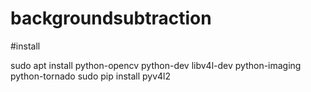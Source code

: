 # backgroundsubtraction

#install

sudo apt install python-opencv python-dev libv4l-dev python-imaging python-tornado
sudo pip install pyv4l2
